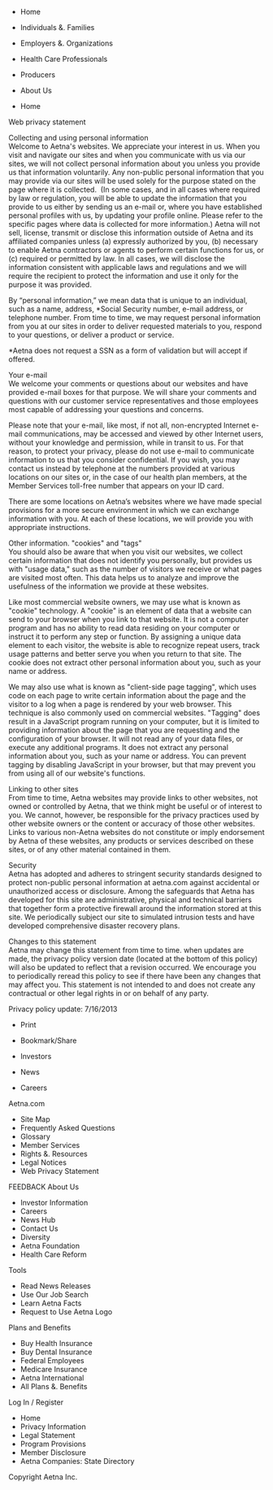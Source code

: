 *   Home
*   Individuals &. Families
*   Employers &. Organizations
*   Health Care Professionals
*   Producers
*   About Us

*   Home

  
  
Web privacy statement  

Collecting and using personal information  
Welcome to Aetna's websites. We appreciate your interest in us. When you visit and navigate our sites and when you communicate with us via our sites, we will not collect personal information about you unless you provide us that information voluntarily. Any non-public personal information that you may provide via our sites will be used solely for the purpose stated on the page where it is collected.  (In some cases, and in all cases where required by law or regulation, you will be able to update the information that you provide to us either by sending us an e-mail or, where you have established personal profiles with us, by updating your profile online. Please refer to the specific pages where data is collected for more information.) Aetna will not sell, license, transmit or disclose this information outside of Aetna and its affiliated companies unless (a) expressly authorized by you, (b) necessary to enable Aetna contractors or agents to perform certain functions for us, or (c) required or permitted by law. In all cases, we will disclose the information consistent with applicable laws and regulations and we will require the recipient to protect the information and use it only for the purpose it was provided.  
  
By “personal information,” we mean data that is unique to an individual, such as a name, address, \*Social Security number, e-mail address, or telephone number. From time to time, we may request personal information from you at our sites in order to deliver requested materials to you, respond to your questions, or deliver a product or service.  
  
\*Aetna does not request a SSN as a form of validation but will accept if offered.  
  
Your e-mail  
We welcome your comments or questions about our websites and have provided e-mail boxes for that purpose. We will share your comments and questions with our customer service representatives and those employees most capable of addressing your questions and concerns.  
  
Please note that your e-mail, like most, if not all, non-encrypted Internet e-mail communications, may be accessed and viewed by other Internet users, without your knowledge and permission, while in transit to us. For that reason, to protect your privacy, please do not use e-mail to communicate information to us that you consider confidential. If you wish, you may contact us instead by telephone at the numbers provided at various locations on our sites or, in the case of our health plan members, at the Member Services toll-free number that appears on your ID card.  
  
There are some locations on Aetna’s websites where we have made special provisions for a more secure environment in which we can exchange information with you. At each of these locations, we will provide you with appropriate instructions.  
  
Other information. "cookies" and "tags"  
You should also be aware that when you visit our websites, we collect certain information that does not identify you personally, but provides us with "usage data," such as the number of visitors we receive or what pages are visited most often. This data helps us to analyze and improve the usefulness of the information we provide at these websites.  
  
Like most commercial website owners, we may use what is known as "cookie" technology. A "cookie" is an element of data that a website can send to your browser when you link to that website. It is not a computer program and has no ability to read data residing on your computer or instruct it to perform any step or function. By assigning a unique data element to each visitor, the website is able to recognize repeat users, track usage patterns and better serve you when you return to that site. The cookie does not extract other personal information about you, such as your name or address.  
  
We may also use what is known as "client-side page tagging", which uses code on each page to write certain information about the page and the visitor to a log when a page is rendered by your web browser. This technique is also commonly used on commercial websites. "Tagging" does result in a JavaScript program running on your computer, but it is limited to providing information about the page that you are requesting and the configuration of your browser. It will not read any of your data files, or execute any additional programs. It does not extract any personal information about you, such as your name or address. You can prevent tagging by disabling JavaScript in your browser, but that may prevent you from using all of our website's functions.  
  
Linking to other sites  
From time to time, Aetna websites may provide links to other websites, not owned or controlled by Aetna, that we think might be useful or of interest to you. We cannot, however, be responsible for the privacy practices used by other website owners or the content or accuracy of those other websites. Links to various non-Aetna websites do not constitute or imply endorsement by Aetna of these websites, any products or services described on these sites, or of any other material contained in them.  
  
Security  
Aetna has adopted and adheres to stringent security standards designed to protect non-public personal information at aetna.com against accidental or unauthorized access or disclosure. Among the safeguards that Aetna has developed for this site are administrative, physical and technical barriers that together form a protective firewall around the information stored at this site. We periodically subject our site to simulated intrusion tests and have developed comprehensive disaster recovery plans.  
  
Changes to this statement  
Aetna may change this statement from time to time. when updates are made, the privacy policy version date (located at the bottom of this policy) will also be updated to reflect that a revision occurred. We encourage you to periodically reread this policy to see if there have been any changes that may affect you. This statement is not intended to and does not create any contractual or other legal rights in or on behalf of any party.

Privacy policy update: 7/16/2013

*   Print
*   Bookmark/Share

*   Investors
*   News
*   Careers

Aetna.com

*   Site Map
*   Frequently Asked Questions
*   Glossary
*   Member Services
*   Rights &. Resources
*   Legal Notices
*   Web Privacy Statement

FEEDBACK About Us

*   Investor Information
*   Careers
*   News Hub
*   Contact Us
*   Diversity
*   Aetna Foundation
*   Health Care Reform

Tools

*   Read News Releases
*   Use Our Job Search
*   Learn Aetna Facts
*   Request to Use Aetna Logo

Plans and Benefits

*   Buy Health Insurance
*   Buy Dental Insurance
*   Federal Employees
*   Medicare Insurance
*   Aetna International
*   All Plans &. Benefits

Log In / Register

*   Home
*   Privacy Information
*   Legal Statement
*   Program Provisions
*   Member Disclosure
*   Aetna Companies: State Directory

  
Copyright Aetna Inc.